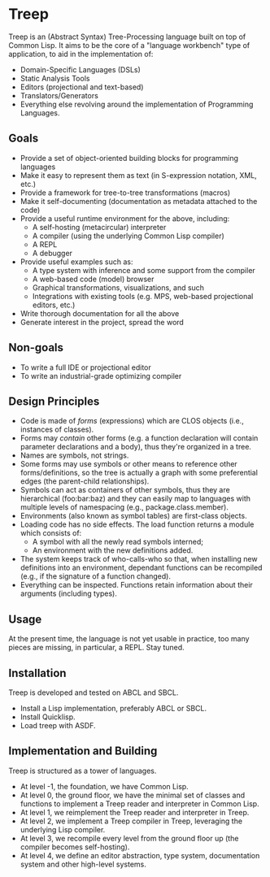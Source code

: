 # Treep

Treep is an (Abstract Syntax) Tree-Processing language built on top of Common Lisp. It aims to be the core of a "language workbench" type of application, to aid in the implementation of: 
 * Domain-Specific Languages (DSLs)
 * Static Analysis Tools
 * Editors (projectional and text-based)
 * Translators/Generators
 * Everything else revolving around the implementation of Programming Languages.

## Goals

 * Provide a set of object-oriented building blocks for programming languages
 * Make it easy to represent them as text (in S-expression notation, XML, etc.)
 * Provide a framework for tree-to-tree transformations (macros)
 * Make it self-documenting (documentation as metadata attached to the code)
 * Provide a useful runtime environment for the above, including:
   * A self-hosting (metacircular) interpreter
   * A compiler (using the underlying Common Lisp compiler)
   * A REPL
   * A debugger
 * Provide useful examples such as:
   * A type system with inference and some support from the compiler
   * A web-based code (model) browser
   * Graphical transformations, visualizations, and such
   * Integrations with existing tools (e.g. MPS, web-based projectional editors, etc.)
 * Write thorough documentation for all the above
 * Generate interest in the project, spread the word
   
## Non-goals

 * To write a full IDE or projectional editor
 * To write an industrial-grade optimizing compiler
 
## Design Principles

 * Code is made of *forms* (expressions) which are CLOS objects (i.e., instances of classes).
 * Forms may *contain* other forms (e.g. a function declaration will contain parameter declarations and a body),
   thus they're organized in a tree.
 * Names are symbols, not strings.
 * Some forms may use symbols or other means to reference other forms/definitions, so the tree is actually a graph with some preferential edges (the parent-child relationships).
 * Symbols can act as containers of other symbols, thus they are hierarchical (foo:bar:baz) and they can easily map to languages with multiple levels of namespacing (e.g., package.class.member).
 * Environments (also known as symbol tables) are first-class objects.
 * Loading code has no side effects. The load function returns a module which consists of:
   * A symbol with all the newly read symbols interned;
   * An environment with the new definitions added.
 * The system keeps track of who-calls-who so that, when installing new definitions into an environment, dependant
   functions can be recompiled (e.g., if the signature of a function changed).
 * Everything can be inspected. Functions retain information about their arguments (including types).

## Usage

At the present time, the language is not yet usable in practice, too many pieces are missing, in particular, a REPL. Stay tuned. 

## Installation

Treep is developed and tested on ABCL and SBCL.
 * Install a Lisp implementation, preferably ABCL or SBCL.
 * Install Quicklisp.
 * Load treep with ASDF.

## Implementation and Building

Treep is structured as a tower of languages.
 * At level -1, the foundation, we have Common Lisp.
 * At level 0, the ground floor, we have the minimal set of classes and functions to implement a Treep reader and interpreter in Common Lisp.
 * At level 1, we reimplement the Treep reader and interpreter in Treep.
 * At level 2, we implement a Treep compiler in Treep, leveraging the underlying Lisp compiler.
 * At level 3, we recompile every level from the ground floor up (the compiler becomes self-hosting).
 * At level 4, we define an editor abstraction, type system, documentation system and other high-level systems.